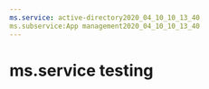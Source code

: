 ```yaml
---
ms.service: active-directory2020_04_10_10_13_40
ms.subservice:App management2020_04_10_10_13_40
---
```

 # ms.service testing
